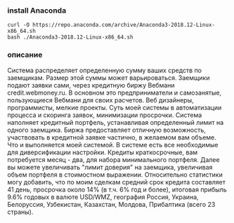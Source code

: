 ### install Anaconda
```
curl -O https://repo.anaconda.com/archive/Anaconda3-2018.12-Linux-x86_64.sh
bash ./Anaconda3-2018.12-Linux-x86_64.sh
```

### описание
Система распределяет определенную сумму ваших средств по заемщикам. Размер этой суммы может варьироваться. Заемщики подают заявки сами, через кредитную биржу Вебмани credit.webmoney.ru. В основном это предприниматели и самозанятые, пользующиеся Вебмани для своих расчетов. Веб дизайнеры, программисты, мелкие проекты. Суть моей системы в автоматизации процесса и скоринга заявок, минимизации просрочки.
Система наполняет кредитный портфель, устанавливая определенный лимит на одного заемщика. Биржа предоставляет отличную возможность, участвовать в кредитной заявке частично, в желаемом вам объеме. Что и выполняется моей системой. В системе есть все необходимые для диверсификации настройки. Кредиты краткосрочные, вам потребуется месяц - два, для набора минимального портфеля. Далее вы можете увеличивать "лимит доверия" на заемщика, увеличивая объем портфеля в стоимостном выражении. Относительно статистики могу добавить, что по моим сделкам средний срок кредита составляет 41 день, просрочка около 14% (в т.ч. 6% год и более), итоговая прибыль 9.6% годовых в валюте USD/WMZ, география Россия, Украина, Белоруссия, Узбекистан, Казахстан, Молдова, Прибалтика (всего 23 страны).
